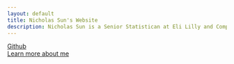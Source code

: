 ```yaml
---
layout: default
title: Nicholas Sun's Website
description: Nicholas Sun is a Senior Statistican at Eli Lilly and Company.
---
```


[Github](https://github.com/nicksun1)<br/>
[Learn more about me](./about/index.md)
